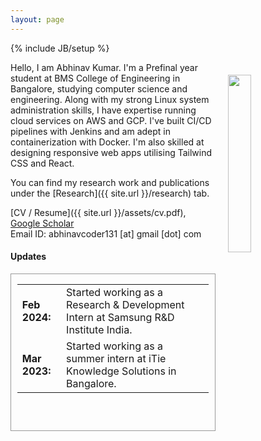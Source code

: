 ```yaml
---
layout: page
---
```


{% include JB/setup %}

<img style="float: right; width: 27%; padding: 20px;" src=" {{ site.url }}/assets/profile.jpg">

Hello, I am Abhinav Kumar. I'm a Prefinal year student at BMS College of Engineering in Bangalore, studying computer science and engineering. Along with my strong Linux system administration skills, I have expertise running cloud services on AWS and GCP. I've built CI/CD pipelines with Jenkins and am adept in containerization with Docker. I'm also skilled at designing responsive web apps utilising Tailwind CSS and React.

You can find my research work and publications under the [Research]({{ site.url }}/research) tab.

[CV / Resume]({{ site.url }}/assets/cv.pdf), [Google Scholar](https://scholar.google.com/citations?user=GqNauasAAAAJ&hl=en)<br>
Email ID: abhinavcoder131 [at] gmail [dot] com

#### <b>Updates</b>

<div style="height:250px;overflow:auto; border:1px solid #999; padding-left: 0.7em; padding-right: 0.7em">
<table>
<col width="100px">
<col width="650px">
<tr><td><b>Feb 2024:</b></td><td>Started working as a Research & Development Intern at Samsung R&D Institute India.</td></tr>
<tr><td><b>Mar 2023:</b></td><td>Started working as a summer intern at iTie Knowledge Solutions in Bangalore.</td></tr>
</table>
</div>
